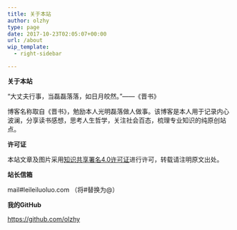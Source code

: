 ```yaml
---
title: 关于本站
author: olzhy
type: page
date: 2017-10-23T02:05:07+00:00
url: /about
wip_template:
  - right-sidebar

---
```

**关于本站**
  
“大丈夫行事，当磊磊落落，如日月皎然。”——《晋书》
  
博客名称取自《晋书》，勉励本人光明磊落做人做事。该博客是本人用于记录内心波澜，分享读书感想，思考人生哲学，关注社会百态，梳理专业知识的纯原创站点。

**许可证**
  
本站文章及图片采用[知识共享署名4.0许可证][1]进行许可，转载请注明原文出处。

**站长信箱**
  
mail#leileiluoluo.com （将#替换为@）

**我的GitHub**
  
<a href="https://github.com/olzhy" target="_blank">https://github.com/olzhy</a>

 [1]: https://creativecommons.org/licences/by/4.0
